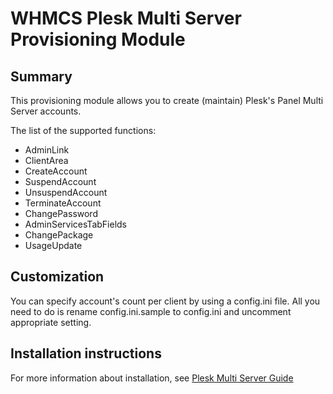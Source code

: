 # WHMCS Plesk Multi Server Provisioning Module #

## Summary ##

This provisioning module allows you to create (maintain) Plesk's Panel Multi Server accounts.

The list of the supported functions:

 * AdminLink
 * ClientArea
 * CreateAccount
 * SuspendAccount
 * UnsuspendAccount
 * TerminateAccount
 * ChangePassword
 * AdminServicesTabFields
 * ChangePackage
 * UsageUpdate

## Customization ##

You can specify account's count per client by using a config.ini file.
All you need to do is rename config.ini.sample to config.ini and uncomment appropriate setting.

## Installation instructions ##

For more information about installation, see [Plesk Multi Server Guide](https://docs.plesk.com/en-US/17.0/multi-server-guide/integration-with-whmcs.77894/)